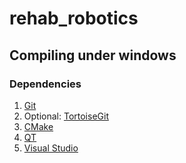 # rehab_robotics

## Compiling under windows

### Dependencies

1. [Git](https://gitforwindows.org/)
2. Optional: [TortoiseGit](https://tortoisegit.org/download/)
3. [CMake](https://github.com/Kitware/CMake/releases/download/v3.20.0-rc2/cmake-3.20.0-rc2-windows-x86_64.msi)
4. [QT](https://www.qt.io/download-thank-you?os=windows&hsLang=en)
5. [Visual Studio](https://visualstudio.microsoft.com/downloads/)

